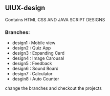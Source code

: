 ## UIUX-design
Contains HTML CSS AND JAVA SCRIPT DESIGNS


### Branches:
  *  design1 : Mobile view
  *  design2 : Quiz App
  *  design3 : Expanding Card
  *  design4 : Image Carousal
  *  design5 : Feedback
  *  design6 : Sound Board
  *  design7 : Calculator
  *  desgin8 : Auto Counter

    
  change the branches and checkout the projects
